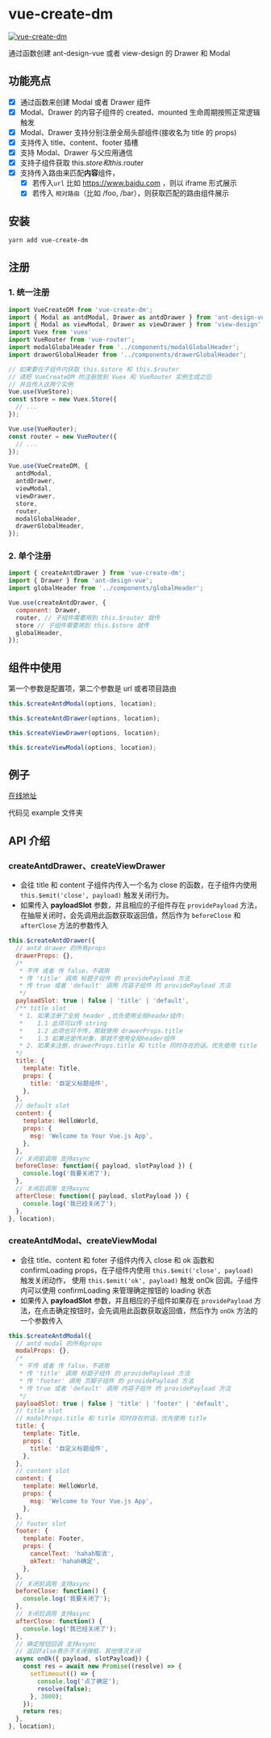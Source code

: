 # vue-create-dm

[![vue-create-dm](https://img.shields.io/badge/dynamic/json?color=007ec6&label=npm&query=$['dist-tags'].latest&url=https://registry.npmjs.org/vue-create-dm)](https://www.npmjs.com/package/vue-create-dm)

通过函数创建 ant-design-vue 或者 view-design 的 Drawer 和 Modal

## 功能亮点
- [x] 通过函数来创建 Modal 或者 Drawer 组件
- [x] Modal、Drawer 的内容子组件的 created、mounted 生命周期按照正常逻辑触发
- [x] Modal、Drawer 支持分别注册全局头部组件(接收名为 title 的 props)
- [x] 支持传入 title、content、footer 插槽
- [x] 支持 Modal、Drawer 与父应用通信
- [x] 支持子组件获取 this.$store 和 this.$router
- [x] 支持传入路由来匹配**内容**组件，
  - [x] 若传入`url` 比如 https://www.baidu.com ，则以 iframe 形式展示
  - [x] 若传入 `相对路由`（比如 /foo, /bar），则获取匹配的路由组件展示

## 安装
```bash
yarn add vue-create-dm
```

## 注册
### 1. 统一注册
```js
import VueCreateDM from 'vue-create-dm';
import { Modal as antdModal, Drawer as antdDrawer } from 'ant-design-vue';
import { Modal as viewModal, Drawer as viewDrawer } from 'view-design';
import Vuex from 'vuex'
import VueRouter from 'vue-router';
import modalGlobalHeader from '../components/modalGlobalHeader';
import drawerGlobalHeader from '../components/drawerGlobalHeader';

// 如果要在子组件内获取 this.$store 和 this.$router
// 请把 VueCreateDM 的注册放到 Vuex 和 VueRouter 实例生成之后
// 并且传入这两个实例
Vue.use(VueStore);
const store = new Vuex.Store({
  // ...
});

Vue.use(VueRouter);
const router = new VueRouter({
  // ...
});

Vue.use(VueCreateDM, {
  antdModal,
  antdDrawer,
  viewModal,
  viewDrawer,
  store,
  router,
  modalGlobalHeader,
  drawerGlobalHeader,
});
```
### 2. 单个注册
```js
import { createAntdDrawer } from 'vue-create-dm';
import { Drawer } from 'ant-design-vue';
import globalHeader from '../components/globalHeader';

Vue.use(createAntdDrawer, {
  component: Drawer,
  router, // 子组件需要用到 this.$router 就传
  store // 子组件需要用到 this.$store 就传
  globalHeader,
});
```

## 组件中使用

第一个参数是配置项，第二个参数是 url 或者项目路由
```js
this.$createAntdModal(options, location);

this.$createAntdDrawer(options, location);

this.$createViewDrawer(options, location);

this.$createViewModal(options, location);
```

## 例子
[在线地址](https://hzyhbk.github.io/vue-create-dm/#/base)

代码见 example 文件夹

## API 介绍
### createAntdDrawer、createViewDrawer

* 会往 title 和 content 子组件内传入一个名为 close 的函数，在子组件内使用 `this.$emit('close', payload)` 触发关闭行为。
* 如果传入 **payloadSlot** 参数，并且相应的子组件存在 `providePayload` 方法，在抽屉关闭时，会先调用此函数获取返回值，然后作为 `beforeClose` 和 `afterClose` 方法的参数传入

```js
this.$createAntdDrawer({
  // antd drawer 的所有props
  drawerProps: {},
  /*
   * 不传 或者 传 false，不调用
   * 传 'title' 调用 标题子组件 的 providePayload 方法
   * 传 true 或者 'default' 调用 内容子组件 的 providePayload 方法
   */
  payloadSlot: true | false | 'title' | 'default',
  /** title slot
   * 1. 如果注册了全局 header ,优先使用全局header组件:
   *    1.1 此项可以传 string
   *    1.2 此项也可不传，那就使用 drawerProps.title
   *    1.3 如果还是传对象，那就不使用全局header组件
   * 2. 如果未注册，drawerProps.title 和 title 同时存在的话，优先使用 title
  */
  title: {
    template: Title,
    props: {
      title: '自定义标题组件',
    },
  },
  // default slot
  content: {
    template: HelloWorld,
    props: {
      msg: 'Welcome to Your Vue.js App',
    },
  },
  // 关闭前调用 支持async
  beforeClose: function({ payload, slotPayload }) {
    console.log('我要关闭了');
  },
  // 关闭后调用 支持async
  afterClose: function({ payload, slotPayload }) {
    console.log('我已经关闭了');
  },
}, location);
```

### createAntdModal、createViewModal

* 会往 title、content 和 foter 子组件内传入 close 和 ok 函数和 confirmLoading props，在子组件内使用 `this.$emit('close', payload)` 触发关闭动作， 使用 `this.$emit('ok', payload)` 触发 onOk 回调。子组件内可以使用 confirmLoading 来管理确定按钮的 loading 状态
* 如果传入 **payloadSlot** 参数，并且相应的子组件如果存在 `providePayload` 方法，在点击确定按钮时，会先调用此函数获取返回值，然后作为 `onOk` 方法的一个参数传入

```js
this.$createAntdModal({
  // antd modal 的所有props
  modalProps: {},
  /*
   * 不传 或者 传 false，不调用
   * 传 'title' 调用 标题子组件 的 providePayload 方法
   * 传 'footer' 调用 页脚子组件 的 providePayload 方法
   * 传 true 或者 'default' 调用 内容子组件 的 providePayload 方法
   */
  payloadSlot: true | false | 'title' | 'footer' | 'default',
  // title slot
  // modalProps.title 和 title 同时存在的话，优先使用 title
  title: {
    template: Title,
    props: {
      title: '自定义标题组件',
    },
  },
  // content slot
  content: {
    template: HelloWorld,
    props: {
      msg: 'Welcome to Your Vue.js App',
    },
  },
  // footer slot
  footer: {
    template: Footer,
    props: {
      cancelText: 'hahah取消',
      okText: 'hahah确定',
    },
  },
  // 关闭前调用 支持async
  beforeClose: function() {
    console.log('我要关闭了');
  },
  // 关闭后调用 支持async
  afterClose: function() {
    console.log('我已经关闭了');
  },
  // 确定按钮回调 支持async
  // 返回false表示不关闭弹框，其他情况关闭
  async onOk({ payload, slotPayload}) {
    const res = await new Promise((resolve) => {
      setTimeout(() => {
        console.log('点了确定');
        resolve(false);
      }, 3000);
    });
    return res;
  },
}, location);
```